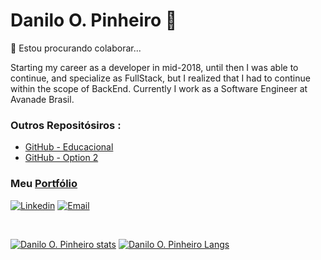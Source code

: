 # Danilo O. Pinheiro 👋
👯 Estou procurando colaborar...

Starting my career as a developer in mid-2018, until then I was able to continue, and specialize as FullStack, but I realized that I had to continue within the scope of BackEnd. Currently I work as a Software Engineer at Avanade Brasil.

### Outros Repositósiros :
  
  * [GitHub - Educacional](https://github.com/DaniloOP1381521)<br>
  * [GitHub - Option 2](https://github.com/DanilloPro)
  
### Meu [Portfólio](https://dop-s.github.io/)
  
[![Linkedin](https://img.shields.io/badge/-LinkedIn-blue?style=flat&logo=Linkedin&logoColor=white)](https://www.linkedin.com/in/raziel-rodrigues-2b32b5140/)
[![Email](https://img.shields.io/badge/-Icloud-blue?style=flat&logo=Mail&logoColor=white)](mailto:danilopinheiro88@icloud.com)
  
  <br>

[![Danilo O. Pinheiro stats](https://github-readme-stats.vercel.app/api?username=DaniloOPinheiro&show_icons=true&theme=radical)](https://github.com/DaniloOPinheiro)
[![Danilo O. Pinheiro Langs](https://github-readme-stats.vercel.app/api/top-langs/?username=DaniloOPinheiro&layout=compact&theme=radical&langs_count=20)](https://github.com/DaniloOPinheiro)

<!--
[![willianrod's wakatime stats](https://github-readme-stats.vercel.app/api/wakatime?username=DaniloOPinheiro)](https://github.com/DaniloOPinheiro)

<!--## My [Portfolio](https://dop-s.github.io/index-en.html)


<!--**DaniloOPinheiro/DaniloOPinheiro** is a ✨ _special_ ✨ repository because its `README.md` (this file) appears on your GitHub profile.

<!--Here are some ideas to get you started:

- 🔭 I’m currently working on ...
- 🌱 I’m currently learning ...
- 👯 I’m looking to collaborate on ...
- 🤔 I’m looking for help with ...
- 💬 Ask me about ...
- 📫 How to reach me: ...
- 😄 Pronouns: ...
- ⚡ Fun fact: ...
-->
